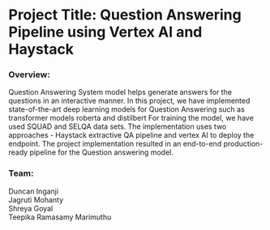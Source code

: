 # Project Title: Question Answering Pipeline using Vertex AI and Haystack 

<h3>Overview:  </h3>

Question Answering System model helps generate answers for the questions in an
interactive manner. In this project, we have implemented state-of-the-art deep learning
models for Question Answering such as transformer models roberta and distilbert For
training the model, we have used SQUAD  and SELQA data sets. The implementation
uses two approaches - Haystack extractive QA pipeline and vertex AI to deploy the
endpoint. The project implementation resulted in an end-to-end production-ready
pipeline for the Question answering model.

<h3>Team:</h3>
Duncan Inganji <br>
Jagruti Mohanty <br>
Shreya Goyal <br>
Teepika Ramasamy Marimuthu <br>
